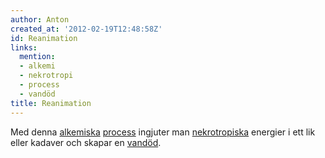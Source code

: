 ```yaml
---
author: Anton
created_at: '2012-02-19T12:48:58Z'
id: Reanimation
links:
  mention:
  - alkemi
  - nekrotropi
  - process
  - vandöd
title: Reanimation
---
```


Med denna [alkemiska][] [process] ingjuter man [nekrotropiska] energier i ett lik eller kadaver och
skapar en [vandöd].

  [alkemiska]: alkemi
  [process]: process
  [nekrotropiska]: nekrotropi
  [vandöd]: vandöd
